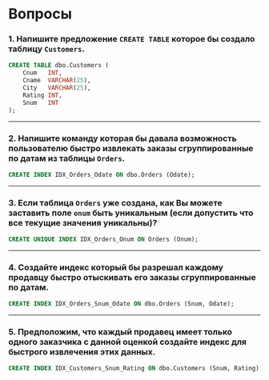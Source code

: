 # Вопросы
### 1. Напишите предложение `CREATE TABLE` которое бы создало таблицу `Customers`.
```sql
CREATE TABLE dbo.Customers (
	Cnum   INT,
	Cname  VARCHAR(25),
	City   VARCHAR(25),
	Rating INT,
	Snum   INT
);
```
***
### 2. Напишите команду которая бы давала возможность пользователю быстро извлекать заказы сгруппированные по датам из таблицы `Orders`.
```sql
CREATE INDEX IDX_Orders_Odate ON dbo.Orders (Odate);
```
***
### 3. Если таблица `Orders` уже создана, как Вы можете заставить поле `onum` быть уникальным (если допустить что все текущие значения уникальны)?
```sql
CREATE UNIQUE INDEX IDX_Orders_Onum ON Orders (Onum);
```
***
### 4. Создайте индекс который бы разрешал каждому продавцу быстро отыскивать его заказы сгруппированные по датам.
```sql
CREATE INDEX IDX_Orders_Snum_Odate ON dbo.Orders (Snum, Odate);
```
***
### 5. Предположим, что каждый продавец имеет только одного заказчика с данной оценкой создайте индекс для быстрого извлечения этих данных.
```sql
CREATE INDEX IDX_Customers_Snum_Rating ON dbo.Customers (Snum, Rating);
```
